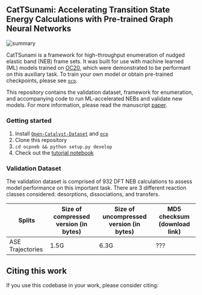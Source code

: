 ## CatTSunami: Accelerating Transition State Energy Calculations with Pre-trained Graph Neural Networks

![summary](https://github.com/Open-Catalyst-Project/CatTSunami/blob/main/summary_fig.png)

CatTSunami is a framework for high-throughput enumeration of nudged elastic band (NEB) frame sets. It was built for use with machine learned (ML) models trained on [OC20](https://arxiv.org/abs/2010.09990), which were demonstrated to be performant on this auxiliary task. To train your own model or obtain pre-trained checkpoints, please see [`ocp`](https://github.com/Open-Catalyst-Project/ocp).

This repository contains the validation dataset, framework for enumeration, and accompanying code to run ML-accelerated NEBs and validate new models. For more information, please read the manuscript [paper](https://arxiv.org/).

### Getting started
1. Install [`Open-Catalyst-Dataset`](https://github.com/Open-Catalyst-Project/Open-Catalyst-Dataset) and [`ocp`](https://github.com/Open-Catalyst-Project/ocp)
2. Clone this repository
3. `cd ocpneb && python setup.py develop`
4. Check out the [tutorial notebook](https://github.com/Open-Catalyst-Project/CatTSunami/blob/main/tutorials/workbook.ipynb) 


### Validation Dataset
The validation dataset is comprised of 932 DFT NEB calculations to assess model performance on this important task. There are 3 different reaction classes considered: desorptions, dissociations, and transfers. 

|Splits |Size of compressed version (in bytes)  |Size of uncompressed version (in bytes)    | MD5 checksum (download link)   |
|---    |---    |---    |---    |
|ASE Trajectories   |1.5G  |6.3G   | ???   |



## Citing this work

If you use this codebase in your work, please consider citing:

```bibtex

```